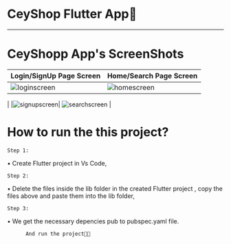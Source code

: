 # CeyShop Flutter App🩵

----------------------------------------------------------------------------------------------------------------

# CeyShopp App's ScreenShots
| Login/SignUp Page Screen | Home/Search Page Screen |
| ------------- | ------------- |
| ![loginscreen](https://github.com/ceydaucdirhem/ceyshopapp/assets/80065036/d2ca0ce0-7ee1-4b57-8e0f-eb31f69ba63c)| ![homescreen](https://github.com/ceydaucdirhem/ceyshopapp/assets/80065036/5bacb812-5afc-40b7-9d3b-fcde7c6e2ad0)
  |
|![signupscreen](https://github.com/ceydaucdirhem/ceyshopapp/assets/80065036/36415fc4-b4ce-4622-8eb9-ba781efc101e)| ![searchscreen](https://github.com/ceydaucdirhem/ceyshopapp/assets/80065036/5d9af2ea-736e-48cd-a068-9a03f87633ed)
 |


# How to run the this project?
    Step 1:
•	Create Flutter project in Vs Code,

    Step 2:
•	Delete the files inside the lib folder in the created Flutter project , copy the files above and paste them into the lib folder,

    Step 3:
•	We get the necessary depencies pub to pubspec.yaml file.

          And run the project🫶🏼








